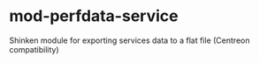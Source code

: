 mod-perfdata-service
====================

Shinken module for exporting services data to a flat file (Centreon compatibility)
